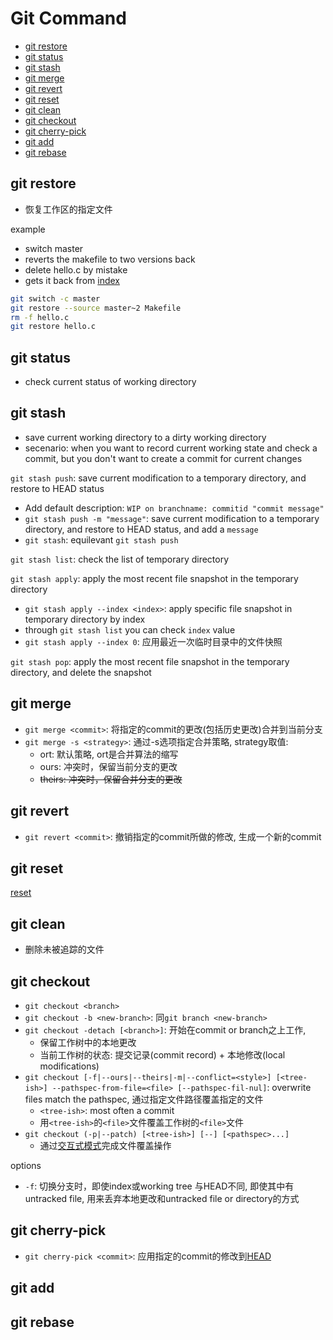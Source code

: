 # Git Command

- [git restore](#git-restore)
- [git status](#git-status)
- [git stash](#git-stash)
- [git merge](#git-merge)
- [git revert](#git-revert)
- [git reset](#git-reset)
- [git clean](#git-clean)
- [git checkout](#git-checkout)
- [git cherry-pick](#git-cherry-pick)
- [git add](#git-add)
- [git rebase](#git-rebase)

## git restore

- 恢复工作区的指定文件

example

- switch master
- reverts the makefile to two versions back
- delete hello.c by mistake
- gets it back from [index]()

```bash
git switch -c master
git restore --source master~2 Makefile
rm -f hello.c
git restore hello.c
```

## git status

- check current status of working directory

## git stash

- save current working directory to a dirty working directory
- secenario: when you want to record current working state and check a commit, but you don't want to create a commit for current changes

`git stash push`: save current modification to a temporary directory, and restore to HEAD status

- Add default description: `WIP on branchname: commitid "commit message"`
- `git stash push -m "message"`: save current modification to a temporary directory, and restore to HEAD status, and add a `message`
- `git stash`: equilevant `git stash push`

`git stash list`: check the list of temporary directory

`git stash apply`: apply the most recent file snapshot in the temporary directory

- `git stash apply --index <index>`: apply specific file snapshot in temporary directory by index
- through `git stash list` you can check `index` value
- `git stash apply --index 0`: 应用最近一次临时目录中的文件快照

`git stash pop`: apply the most recent file snapshot in the temporary directory, and delete the snapshot

## git merge

- `git merge <commit>`: 将指定的commit的更改(包括历史更改)合并到当前分支
- `git merge -s <strategy>`: 通过-s选项指定合并策略, strategy取值:
  - ort: 默认策略, ort是合并算法的缩写
  - ours: 冲突时，保留当前分支的更改
  - ~~theirs: 冲突时，保留合并分支的更改~~

## git revert

- `git revert <commit>`: 撤销指定的commit所做的修改, 生成一个新的commit

## git reset

[reset](git-command-reset.md)
## git clean

- 删除未被追踪的文件

## git checkout

- `git checkout <branch>`
- `git checkout -b <new-branch>`: 同`git branch <new-branch>`
- `git checkout -detach [<branch>]`: 开始在commit or branch之上工作,
  - 保留工作树中的本地更改
  - 当前工作树的状态: 提交记录(commit record) + 本地修改(local modifications)
- `git checkout [-f|--ours|--theirs|-m|--conflict=<style>] [<tree-ish>] --pathspec-from-file=<file> [--pathspec-fil-nul]`: overwrite files match the pathspec, 通过指定文件路径覆盖指定的文件
  - `<tree-ish>`: most often a commit
  - 用`<tree-ish>`的`<file>`文件覆盖工作树的`<file>`文件
- `git checkout (-p|--patch) [<tree-ish>] [--] [<pathspec>...]`
  - 通过[交互式模式](git-interactively-mode.md)完成文件覆盖操作

options

- `-f`: 切换分支时，即使index或working tree 与HEAD不同, 即使其中有untracked file, 用来丢弃本地更改和untracked file or directory的方式

## git cherry-pick

- `git cherry-pick <commit>`: 应用指定的commit的修改到[HEAD](git-concept.md#head)

## git add

## git rebase



